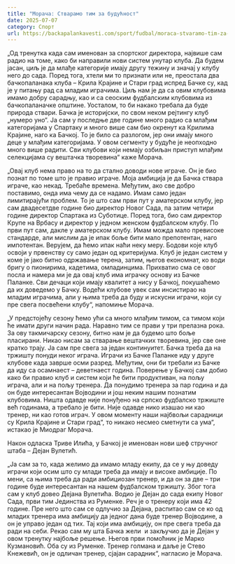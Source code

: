 ```yaml
---
title: "Морача: Стварамо тим за будућност"
date: 2025-07-07
category: Спорт
url: https://backapalankavesti.com/sport/fudbal/moraca-stvaramo-tim-za-buducnost/
---
```


„Од тренутка када сам именован за спортског директора, највише сам радио на томе, како би направили нови систем унутар клуба. Да будем јасан, циљ је да млађе категорије имају другу тежину и значај у клубу него до сада. Поред тога, хтели ми то признати или не, преостала два бачкопаланака клуба – Крила Крајине и Стари град испред Бачке су, кад је у питању рад са младим играчима. Циљ нам је да са овим клубовима имамо добру сарадњу, као и са сеоским фудбалским клубовима из бачкопаланачке општине. Уосталом, то би накако требала да буде природа ствари. Бачка је историјски, по свом неком рејтингу клуб „нумеро уно“. Ја сам у последње две године много радио са млађим категоријама у Спартаку и много више сам био окренут ка Крилима Крајине, наго ка Бачкој. То је било са разлогом, јер они имају много деце у млађим категоријама. У овом сегменту у будуће је неопходно много више радити. Сви клубови који немају озбиљан приступ млађим селекцијама су вештачка творевина“ каже Морача.

„Овај клуб нема право на то да стално доводи нове играче. Он је био познат по томе што је правио играче. Моја амбиција је да Бачка ствара играче, као некад. Требаће времена. Међутим, ако све добро поставимо, онда има чему да се надамо. Имам само један лимитирајући проблем. То је што сам први пут у аматерском клубу, јер сам двадесетдве године био директор Новог Сада, па затим четири године директор Спартака из Суботице. Поред тога, био сам директор Крупе на Врбасу и директор у једном женском фудбалском клубу. По први пут сам, дакле у аматерском клубу. Имам можда мало превисоке стандарде, али мислим да је ипак боље бити мало препотентан, наго импотентан. Верујем, да ћемо ипак наћи неку меру. Бодови које клуб освоји у првенству су само један од критеријума. Клуб је један систем у коме је јако битно одржавање терена, затим, његов економнат, ко води бригу о пионирима, кадетима, омладинцима. Прихватио сма се овог посла и намера ми је да овај клуб има играчку основу из Бачке Паланке. Сви дечаци који имају квалитет а нису у Бачкој, покушаћемо да их доведемо у Бачку. Водећи клубове увек сам инсистирао на младим играчима, али у њима треба да буду и искусни играчи, који су пре свега посвећени клубу“, напомиње Морача.

„У предстојећу сезону ћемо ући са много млађим тимом, са тимом који ће имати други начин рада. Наравно тим се прави у три прелазна рока. За ову такмичарску сезону, битно нам је да будемо што боље пласирани. Никао нисам за стварање вештачких творевина, јер све оне кратко трају. Ја сам пре свега за један континуитет. Бачка треба да на тржишту понуди неког играча. Играчи из Бачке Паланке иду у друге клубове када заврше осми разред. Међутим, они би требали из Бачке да иду са осамнаест – деветнаест година. Поверење у Бачкој сам добио како би правио клуб и систем који ће бити продуктиван, на пољу играча, али и на пољу тренера. Да понудимо тренера за пар година и да он буде интересантан Војводини и још неким нашим познатим клубовима. Ништа одавде није понуђено на српско фудбалско тржиште већ годинама, а требало је бити. Није одавде нико изашао ни као тренер, ни као готов играч. У овом моменту наши најбвољи сарадници су Крила Крајине и Стари град“, то никако несмео сметнути са ума“,  истакао је Миодраг Морача.

Након одласка Триве Илића, у Бачкој је именован нови шеф стручног штаба – Дејан Вулетић.

„Ја сам за то, када желимо да имамо младу екипу, да се у њу доведу играчи који осим што су млади треба да имају и високе амбиције. По мени, са њима треба да ради амбициозан тренер, и да он за две – три године буде интересантан на нашем фудбалском тржишту. Због тога сам у клуб довео Дејана Вулетића. Водио је Дејан до сада екипу Новог Сада, први тим Јединства из Руменке. Реч је о тренеру који има 42 године. Пре него што сам се одлучио за Дејана, распитао сам се ко од младих тренера има амбицију да једног дана буде тренер Војводине, а он је управо један од тих. Тај који има амбицију, он пре свега треба да ради на себи. Рекао сам му шта Бачка жели  и закључио да је Дејан у овом тренутку најбоље решење. Његов први помоћник је Марко Кузмановић. Оба су из Руменке. Тренер голмана и даље је Стево Кнежевић, он је одличан тренер, сјајан сарадник“, нагласио је Морача.
